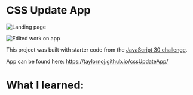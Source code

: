 # CSS Update App

![Landing page]()

![Edited work on app]()

This project was built with starter code from the [JavaScript 30 challenge](https://github.com/wesbos/JavaScript30).

App can be found here: https://taylornoj.github.io/cssUpdateApp/

# What I learned:
